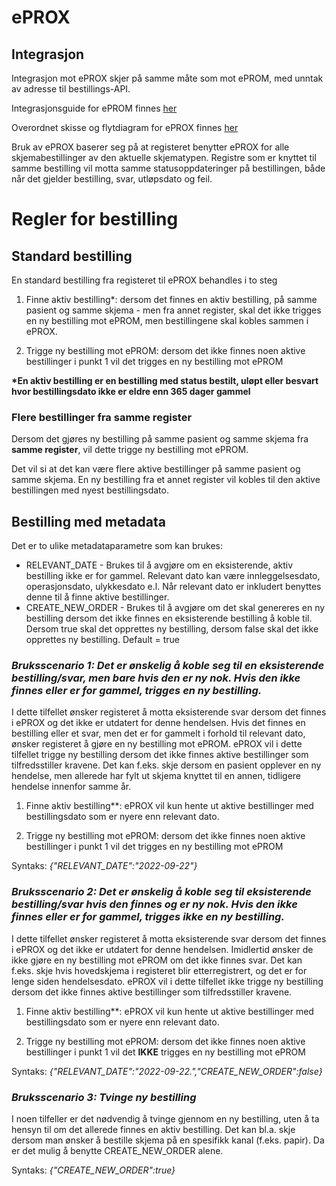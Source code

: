 # ePROX 

## Integrasjon

Integrasjon mot ePROX skjer på samme måte som mot ePROM, med unntak av adresse til bestillings-API. 

Integrasjonsguide for ePROM finnes [her](Integrasjonsguide)

Overordnet skisse og flytdiagram for ePROX finnes [her](Overordnet%20skisse%20eprox)

Bruk av ePROX baserer seg på at registeret benytter ePROX for alle skjemabestillinger av den aktuelle skjematypen. Registre som er knyttet til samme bestilling vil motta samme statusoppdateringer på bestillingen, både når det gjelder bestilling, svar, utløpsdato og feil.

# Regler for bestilling 

## Standard bestilling

En standard bestilling fra registeret til ePROX behandles i to steg

1) Finne aktiv bestilling*: dersom det finnes en aktiv bestilling, på samme pasient og samme skjema - men fra annet register, skal det ikke trigges en ny bestilling mot ePROM, men bestillingene skal kobles sammen i ePROX. 

2) Trigge ny bestilling mot ePROM: dersom det ikke finnes noen aktive bestillinger i punkt 1 vil det trigges en ny bestilling mot ePROM

__*En aktiv bestilling er en bestilling med status bestilt, uløpt eller besvart hvor bestillingsdato ikke er eldre enn 365 dager gammel__

### Flere bestillinger fra samme register 

Dersom det gjøres ny bestilling på samme pasient og samme skjema fra __samme register__, vil dette trigge ny bestilling mot ePROM. 

Det vil si at det kan være flere aktive bestillinger på samme pasient og samme skjema. En ny bestilling fra et annet register vil kobles til den aktive bestillingen med nyest bestillingsdato.

## Bestilling med metadata

Det er to ulike metadataparametre som kan brukes: 

- RELEVANT_DATE - Brukes til å avgjøre om en eksisterende, aktiv bestilling ikke er for gammel. Relevant dato kan være innleggelsesdato, operasjonsdato, ulykkesdato e.l. Når relevant dato er inkludert benyttes denne til å finne aktive bestillinger.
- CREATE_NEW_ORDER - Brukes til å avgjøre om det skal genereres en ny bestilling dersom det ikke finnes en eksisterende bestilling å koble til. Dersom true skal det opprettes ny bestilling, dersom false skal det ikke opprettes ny bestilling. Default = true


### _Bruksscenario 1: Det er ønskelig å koble seg til en eksisterende bestilling/svar, men bare hvis den er ny nok. Hvis den ikke finnes eller er for gammel, trigges en ny bestilling._

I dette tilfellet ønsker registeret å motta eksisterende svar dersom det finnes i ePROX og det ikke er utdatert for denne hendelsen. Hvis det finnes en bestilling eller et svar, men det er for gammelt i forhold til relevant dato, ønsker registeret å gjøre en ny bestilling mot ePROM. ePROX vil i dette tilfellet trigge ny bestilling dersom det ikke finnes aktive bestillinger som tilfredsstiller kravene. Det kan f.eks. skje dersom en pasient opplever en ny hendelse, men allerede har fylt ut skjema knyttet til en annen, tidligere hendelse innenfor samme år.

1) Finne aktiv bestilling**: ePROX vil kun hente ut aktive bestillinger med bestillingsdato som er nyere enn relevant dato.

2) Trigge ny bestilling mot ePROM: dersom det ikke finnes noen aktive bestillinger i punkt 1 vil det trigges en ny bestilling mot ePROM


Syntaks: _{"RELEVANT_DATE":"2022-09-22"}_

### _Bruksscenario 2: Det er ønskelig å koble seg til eksisterende bestilling/svar hvis den finnes og er ny nok. Hvis den ikke finnes eller er for gammel, trigges ikke en ny bestilling._

I dette tilfellet ønsker registeret å motta eksisterende svar dersom det finnes i ePROX og det ikke er utdatert for denne hendelsen. Imidlertid ønsker de ikke gjøre en ny bestilling mot ePROM om det ikke finnes svar. Det kan f.eks. skje hvis hovedskjema i registeret blir etterregistrert, og det er for lenge siden hendelsesdato. ePROX vil i dette tilfellet ikke trigge ny bestilling dersom det ikke finnes aktive bestillinger som tilfredsstiller kravene.


1) Finne aktiv bestilling**: ePROX vil kun hente ut aktive bestillinger med bestillingsdato som er nyere enn relevant dato. 

2) Trigge ny bestilling mot ePROM: dersom det ikke finnes noen aktive bestillinger i punkt 1 vil det __IKKE__ trigges en ny bestilling mot ePROM


Syntaks: _{"RELEVANT_DATE":"2022-09-22.","CREATE_NEW_ORDER":false}_


### _Bruksscenario 3: Tvinge ny bestilling_

I noen tilfeller er det nødvendig å tvinge gjennom en ny bestilling, uten å ta hensyn til om det allerede finnes en aktiv bestilling. Det kan bl.a. skje dersom man ønsker å bestille skjema på en spesifikk kanal (f.eks. papir). Da er det mulig å benytte CREATE_NEW_ORDER alene.

Syntaks: _{"CREATE_NEW_ORDER":true}_








